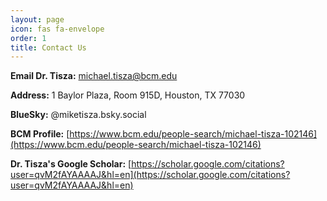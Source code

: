 ```yaml
---
layout: page
icon: fas fa-envelope
order: 1
title: Contact Us
---
```


**Email Dr. Tisza:** [michael.tisza@bcm.edu](mailto:michael.tisza@bcm.edu)

**Address:** 1 Baylor Plaza, Room 915D, Houston, TX 77030

**BlueSky:** @miketisza.bsky.social

**BCM Profile:** [https://www.bcm.edu/people-search/michael-tisza-102146](https://www.bcm.edu/people-search/michael-tisza-102146)

**Dr. Tisza's Google Scholar:** [https://scholar.google.com/citations?user=qvM2fAYAAAAJ&hl=en](https://scholar.google.com/citations?user=qvM2fAYAAAAJ&hl=en)
